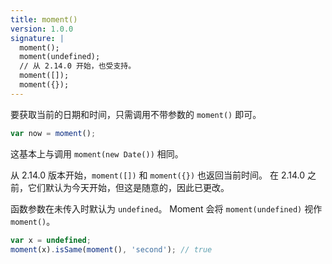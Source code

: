 ```yaml
---
title: moment()
version: 1.0.0
signature: |
  moment();
  moment(undefined);
  // 从 2.14.0 开始，也受支持。
  moment([]);
  moment({});
---
```



要获取当前的日期和时间，只需调用不带参数的 `moment()` 即可。

```javascript
var now = moment();
```

这基本上与调用 `moment(new Date())` 相同。

从 2.14.0 版本开始，`moment([])` 和 `moment({})` 也返回当前时间。 
在 2.14.0 之前，它们默认为今天开始，但这是随意的，因此已更改。

函数参数在未传入时默认为 `undefined`。
Moment 会将 `moment(undefined)` 视作 `moment()`。

```javascript
var x = undefined;
moment(x).isSame(moment(), 'second'); // true
```
